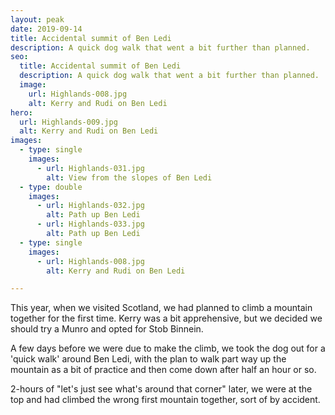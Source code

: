 ```yaml
---
layout: peak
date: 2019-09-14
title: Accidental summit of Ben Ledi
description: A quick dog walk that went a bit further than planned.
seo:
  title: Accidental summit of Ben Ledi
  description: A quick dog walk that went a bit further than planned.
  image:
    url: Highlands-008.jpg
    alt: Kerry and Rudi on Ben Ledi
hero:
  url: Highlands-009.jpg
  alt: Kerry and Rudi on Ben Ledi
images:
  - type: single
    images:
      - url: Highlands-031.jpg
        alt: View from the slopes of Ben Ledi
  - type: double
    images:
      - url: Highlands-032.jpg
        alt: Path up Ben Ledi
      - url: Highlands-033.jpg
        alt: Path up Ben Ledi
  - type: single
    images:
      - url: Highlands-008.jpg
        alt: Kerry and Rudi on Ben Ledi

---
```


This year, when we visited Scotland, we had planned to climb a mountain together for the first time. Kerry was a bit apprehensive, but we decided we should try a Munro and opted for Stob Binnein.

A few days before we were due to make the climb, we took the dog out for a 'quick walk' around Ben Ledi, with the plan to walk part way up the mountain as a bit of practice and then come down after half an hour or so.

2-hours of "let's just see what's around that corner" later, we were at the top and had climbed the wrong first mountain together, sort of by accident.